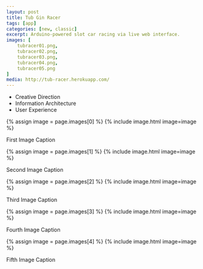 ```yaml
---
layout: post
title: Tub Gin Racer
tags: [app]
categories: [new, classic]
excerpt: Arduino-powered slot car racing via live web interface.
images: [
	tubracer01.png, 
	tubracer02.png,
	tubracer03.png,
	tubracer04.png,
	tubracer05.png
]
media: http://tub-racer.herokuapp.com/
---
```


- Creative Direction
- Information Architecture
- User Experience

{% assign image = page.images[0] %}
{% include image.html image=image %}

First Image Caption

{% assign image = page.images[1] %}
{% include image.html image=image %}

Second Image Caption

{% assign image = page.images[2] %}
{% include image.html image=image %}

Third Image Caption

{% assign image = page.images[3] %}
{% include image.html image=image %}

Fourth Image Caption

{% assign image = page.images[4] %}
{% include image.html image=image %}

Fifth Image Caption